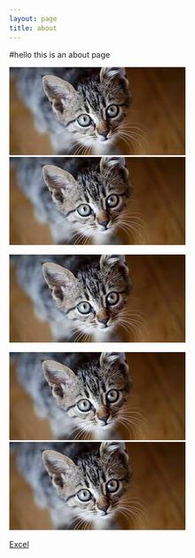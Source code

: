 ```yaml
---
layout: page
title: about
---
```

#hello
this is an about page

![Hover Text](./images/cat.jpg) ![Hover Text](./images/cat.jpg)

![Hover Text](./images/cat.jpg)

![Hover Text](./images/cat.jpg) ![Hover Text](./images/cat.jpg)

[Excel](./files/matchmaker.xlsm)